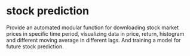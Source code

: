# stock prediction

Provide an automated modular function for downloading stock market prices in specific time period, visualizing data in price, return, histogram and different moving average in different lags. And training a model for future stock prediction. 
